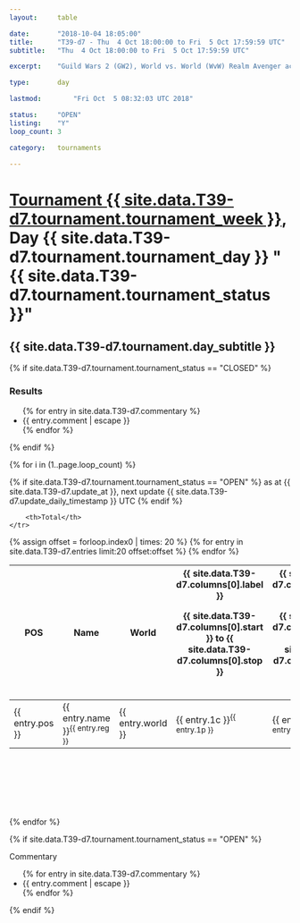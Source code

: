 ```yaml
---
layout: 	table

date: 		"2018-10-04 18:05:00"
title: 		"T39-d7 - Thu  4 Oct 18:00:00 to Fri  5 Oct 17:59:59 UTC"
subtitle: 	"Thu  4 Oct 18:00:00 to Fri  5 Oct 17:59:59 UTC"

excerpt:    "Guild Wars 2 (GW2), World vs. World (WvW) Realm Avenger achivement Tournament. \"Every Kill Counts\""

type:       day

lastmod: 		"Fri Oct  5 08:32:03 UTC 2018"

status:     "OPEN"
listing:    "Y"
loop_count: 3

category: 	tournaments

---
```

<div class="table_header">
    <h1><a href="{{ site.data.T39-d7.tournament.week_url }}">Tournament {{ site.data.T39-d7.tournament.tournament_week }}</a>, Day {{ site.data.T39-d7.tournament.tournament_day }} "{{ site.data.T39-d7.tournament.tournament_status }}"</h1>
    <h2>{{ site.data.T39-d7.tournament.day_subtitle }}</h2> 
</div>

{% if site.data.T39-d7.tournament.tournament_status == "CLOSED" %} 
<div class="commentary">
  <h3>Results</h3>
  <ul>
    {% for entry in site.data.T39-d7.commentary %}
    <li class="commentary_list">{{ entry.comment | escape }}</li>
    {% endfor %}
  </ul>
</div>
{% endif %}


{% for i in (1..page.loop_count) %}

{% if site.data.T39-d7.tournament.tournament_status == "OPEN" %} 
<span class="table_nextupdate">as at {{ site.data.T39-d7.update_at }}, next update {{ site.data.T39-d7.update_daily_timestamp }} UTC</span> 
{% endif %}

<table class="day_table">
  <colgroup>
    <col style="width:18px">
    <col style="width:55px">
    <col style="width:55px">
    <col style="width:12px">
    <col style="width:12px">
    <col style="width:12px">
    <col style="width:12px">
    <col style="width:12px">
    <col style="width:12px">
    <col style="width:12px">
    <col style="width:12px">
    <col style="width:12px">
    <col style="width:12px">
    <col style="width:12px">
    <col style="width:12px">
    <col style="width:12px">
    <col style="width:12px">
    <col style="width:12px">
    <col style="width:12px">
    <col style="width:12px">
    <col style="width:12px">
    <col style="width:12px">
    <col style="width:12px">
    <col style="width:12px">
    <col style="width:12px">
    <col style="width:12px">
    <col style="width:12px">
    <col style="width:18px">
  </colgroup>  
  <thead>
    <tr>
        <th>POS</th>
        <th class="AlignLeft">Name</th>
        <th class="AlignLeft">World</th>

<th><div class="label">{{ site.data.T39-d7.columns[0].label }}<p class="onhover">{{ site.data.T39-d7.columns[0].start }} to {{ site.data.T39-d7.columns[0].stop }}</p></div>​</th>
<th><div class="label">{{ site.data.T39-d7.columns[1].label }}<p class="onhover">{{ site.data.T39-d7.columns[1].start }} to {{ site.data.T39-d7.columns[1].stop }}</p></div>​</th>
<th><div class="label">{{ site.data.T39-d7.columns[2].label }}<p class="onhover">{{ site.data.T39-d7.columns[2].start }} to {{ site.data.T39-d7.columns[2].stop }}</p></div>​</th>
<th><div class="label">{{ site.data.T39-d7.columns[3].label }}<p class="onhover">{{ site.data.T39-d7.columns[3].start }} to {{ site.data.T39-d7.columns[3].stop }}</p></div>​</th>
<th><div class="label">{{ site.data.T39-d7.columns[4].label }}<p class="onhover">{{ site.data.T39-d7.columns[4].start }} to {{ site.data.T39-d7.columns[4].stop }}</p></div>​</th>
<th><div class="label">{{ site.data.T39-d7.columns[5].label }}<p class="onhover">{{ site.data.T39-d7.columns[5].start }} to {{ site.data.T39-d7.columns[5].stop }}</p></div>​</th>
<th><div class="label">{{ site.data.T39-d7.columns[6].label }}<p class="onhover">{{ site.data.T39-d7.columns[6].start }} to {{ site.data.T39-d7.columns[6].stop }}</p></div>​</th>
<th><div class="label">{{ site.data.T39-d7.columns[7].label }}<p class="onhover">{{ site.data.T39-d7.columns[7].start }} to {{ site.data.T39-d7.columns[7].stop }}</p></div>​</th>
<th><div class="label">{{ site.data.T39-d7.columns[8].label }}<p class="onhover">{{ site.data.T39-d7.columns[8].start }} to {{ site.data.T39-d7.columns[8].stop }}</p></div>​</th>
<th><div class="label">{{ site.data.T39-d7.columns[9].label }}<p class="onhover">{{ site.data.T39-d7.columns[9].start }} to {{ site.data.T39-d7.columns[9].stop }}</p></div>​</th>
<th><div class="label">{{ site.data.T39-d7.columns[10].label }}<p class="onhover">{{ site.data.T39-d7.columns[10].start }} to {{ site.data.T39-d7.columns[10].stop }}</p></div>​</th>

<th><div class="label">{{ site.data.T39-d7.columns[11].label }}<p class="onhover">{{ site.data.T39-d7.columns[11].start }} to {{ site.data.T39-d7.columns[11].stop }}</p></div>​</th>
<th><div class="label">{{ site.data.T39-d7.columns[12].label }}<p class="onhover">{{ site.data.T39-d7.columns[12].start }} to {{ site.data.T39-d7.columns[12].stop }}</p></div>​</th>
<th><div class="label">{{ site.data.T39-d7.columns[13].label }}<p class="onhover">{{ site.data.T39-d7.columns[13].start }} to {{ site.data.T39-d7.columns[13].stop }}</p></div>​</th>
<th><div class="label">{{ site.data.T39-d7.columns[14].label }}<p class="onhover">{{ site.data.T39-d7.columns[14].start }} to {{ site.data.T39-d7.columns[14].stop }}</p></div>​</th>
<th><div class="label">{{ site.data.T39-d7.columns[15].label }}<p class="onhover">{{ site.data.T39-d7.columns[15].start }} to {{ site.data.T39-d7.columns[15].stop }}</p></div>​</th>
<th><div class="label">{{ site.data.T39-d7.columns[16].label }}<p class="onhover">{{ site.data.T39-d7.columns[16].start }} to {{ site.data.T39-d7.columns[16].stop }}</p></div>​</th>
<th><div class="label">{{ site.data.T39-d7.columns[17].label }}<p class="onhover">{{ site.data.T39-d7.columns[17].start }} to {{ site.data.T39-d7.columns[17].stop }}</p></div>​</th>
<th><div class="label">{{ site.data.T39-d7.columns[18].label }}<p class="onhover">{{ site.data.T39-d7.columns[18].start }} to {{ site.data.T39-d7.columns[18].stop }}</p></div>​</th>
<th><div class="label">{{ site.data.T39-d7.columns[19].label }}<p class="onhover">{{ site.data.T39-d7.columns[19].start }} to {{ site.data.T39-d7.columns[19].stop }}</p></div>​</th>
<th><div class="label">{{ site.data.T39-d7.columns[20].label }}<p class="onhover">{{ site.data.T39-d7.columns[20].start }} to {{ site.data.T39-d7.columns[20].stop }}</p></div>​</th>

<th><div class="label">{{ site.data.T39-d7.columns[21].label }}<p class="onhover">{{ site.data.T39-d7.columns[21].start }} to {{ site.data.T39-d7.columns[21].stop }}</p></div>​</th>
<th><div class="label">{{ site.data.T39-d7.columns[22].label }}<p class="onhover">{{ site.data.T39-d7.columns[22].start }} to {{ site.data.T39-d7.columns[22].stop }}</p></div>​</th>
<th><div class="label">{{ site.data.T39-d7.columns[23].label }}<p class="onhover">{{ site.data.T39-d7.columns[23].start }} to {{ site.data.T39-d7.columns[23].stop }}</p></div>​</th>

        <th>Total</th>
    </tr>
  </thead>
  {% assign offset = forloop.index0 | times: 20 %}
<tbody>
{% for entry in site.data.T39-d7.entries limit:20 offset:offset %}
  <tr>
    <td class="pl{{ entry.pos }}">{{ entry.pos }}</td>
    <td class="AlignLeft">{{ entry.name }}<sup>{{ entry.reg }}</sup></td>
    <td class="AlignLeft">{{ entry.world }}</td>
    <td class="pl{{ entry.1p }}">{{ entry.1c }}<sup>{{ entry.1p }}</sup></td>
    <td class="pl{{ entry.2p }}">{{ entry.2c }}<sup>{{ entry.2p }}</sup></td>
    <td class="pl{{ entry.3p }}">{{ entry.3c }}<sup>{{ entry.3p }}</sup></td>
    <td class="pl{{ entry.4p }}">{{ entry.4c }}<sup>{{ entry.4p }}</sup></td>
    <td class="pl{{ entry.5p }}">{{ entry.5c }}<sup>{{ entry.5p }}</sup></td>
    <td class="pl{{ entry.6p }}">{{ entry.6c }}<sup>{{ entry.6p }}</sup></td>
    <td class="pl{{ entry.7p }}">{{ entry.7c }}<sup>{{ entry.7p }}</sup></td>
    <td class="pl{{ entry.8p }}">{{ entry.8c }}<sup>{{ entry.8p }}</sup></td>
    <td class="pl{{ entry.9p }}">{{ entry.9c }}<sup>{{ entry.9p }}</sup></td>
    <td class="pl{{ entry.10p }}">{{ entry.10c }}<sup>{{ entry.10p }}</sup></td>
    <td class="pl{{ entry.11p }}">{{ entry.11c }}<sup>{{ entry.11p }}</sup></td>
    <td class="pl{{ entry.12p }}">{{ entry.12c }}<sup>{{ entry.12p }}</sup></td>
    <td class="pl{{ entry.13p }}">{{ entry.13c }}<sup>{{ entry.13p }}</sup></td>
    <td class="pl{{ entry.14p }}">{{ entry.14c }}<sup>{{ entry.14p }}</sup></td>
    <td class="pl{{ entry.15p }}">{{ entry.15c }}<sup>{{ entry.15p }}</sup></td>
    <td class="pl{{ entry.16p }}">{{ entry.16c }}<sup>{{ entry.16p }}</sup></td>
    <td class="pl{{ entry.17p }}">{{ entry.17c }}<sup>{{ entry.17p }}</sup></td>
    <td class="pl{{ entry.18p }}">{{ entry.18c }}<sup>{{ entry.18p }}</sup></td>
    <td class="pl{{ entry.19p }}">{{ entry.19c }}<sup>{{ entry.19p }}</sup></td>
    <td class="pl{{ entry.20p }}">{{ entry.20c }}<sup>{{ entry.20p }}</sup></td>
    <td class="pl{{ entry.21p }}">{{ entry.21c }}<sup>{{ entry.21p }}</sup></td>
    <td class="pl{{ entry.22p }}">{{ entry.22c }}<sup>{{ entry.22p }}</sup></td>
    <td class="pl{{ entry.23p }}">{{ entry.23c }}<sup>{{ entry.23p }}</sup></td>
    <td class="pl{{ entry.24p }}">{{ entry.24c }}<sup>{{ entry.24p }}</sup></td>
    <td>{{ entry.total }}</td>
  </tr>
{% endfor %}  
</tbody>
</table>
<div class="leaderboard">
  <script async src="//pagead2.googlesyndication.com/pagead/js/adsbygoogle.js"></script>
  <!-- 728x90 -->
  <ins class="adsbygoogle"
       style="display:inline-block;width:728px;height:90px"
       data-ad-client="ca-pub-3274917281288240"
       data-ad-slot="3870538733"></ins>
  <script>
  (adsbygoogle = window.adsbygoogle || []).push({});
  </script>    
</div>
<br />
{% endfor %}

{% if site.data.T39-d7.tournament.tournament_status == "OPEN" %} 
<div class="commentary">
  <span class="commentary_title">Commentary</span>
  <ul>
    {% for entry in site.data.T39-d7.commentary %}
    <li class="commentary_list">{{ entry.comment | escape }}</li>
    {% endfor %}
  </ul>
</div>
{% endif %}


